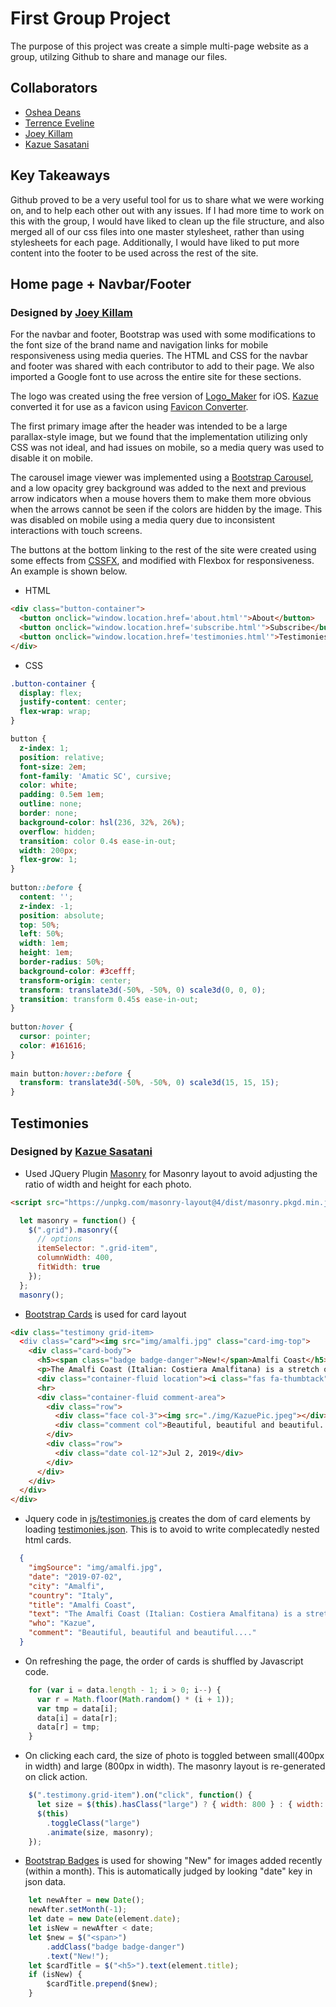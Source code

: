 # First Group Project

The purpose of this project was create a simple multi-page website as a group, utilzing Github to share and manage our files. 

## Collaborators

* [Oshea Deans](https://github.com/OsheaRD)
* [Terrence Eveline](https://github.com/tjeve)
* [Joey Killam](https://github.com/jhkillam)
* [Kazue Sasatani](https://github.com/segakazzz)

## Key Takeaways

Github proved to be a very useful tool for us to share what we were working on, and to help each other out with any issues. If I had more time to work on this with the group, I would have liked to clean up the file structure, and also merged all of our css files into one master stylesheet, rather than using stylesheets for each page. Additionally, I would have liked to put more content into the footer to be used across the rest of the site.

## Home page + Navbar/Footer

### Designed by [Joey Killam](https://github.com/jhkillam)

For the navbar and footer, Bootstrap was used with some modifications to the font size of the brand name and navigation links for mobile responsiveness using media queries. The HTML and CSS for the navbar and footer was shared with each contributor to add to their page. We also imported a Google font to use across the entire site for these sections.  

The logo was created using the free version of [Logo_Maker](https://apps.apple.com/us/app/logo-maker-create-a-design/id1143390028) for iOS. [Kazue](https://github.com/segakazzz) converted it for use as a favicon using [Favicon Converter](https://favicon.io/favicon-converter/).

The first primary image after the header was intended to be a large parallax-style image, but we found that the implementation  utilizing only CSS was not ideal, and had issues on mobile, so a media query was used to disable it on mobile. 

The carousel image viewer was implemented using a [Bootstrap Carousel](https://getbootstrap.com/docs/4.0/components/carousel/), and a low opacity grey background was added to the next and previous arrow indicators when a mouse hovers them to make them more obvious when the arrows cannot be seen if the colors are hidden by the image. This was disabled on mobile using a media query due to inconsistent interactions with touch screens. 

The buttons at the bottom linking to the rest of the site were created using some effects from [CSSFX](https://cssfx.dev/), and modified with Flexbox for responsiveness. An example is shown below. 

* HTML
~~~html
<div class="button-container">
  <button onclick="window.location.href='about.html'">About</button>
  <button onclick="window.location.href='subscribe.html'">Subscribe</button>
  <button onclick="window.location.href='testimonies.html'">Testimonies</button>
</div>
~~~

* CSS
~~~css
.button-container {
  display: flex;
  justify-content: center;
  flex-wrap: wrap;
}

button {
  z-index: 1;
  position: relative;
  font-size: 2em;
  font-family: 'Amatic SC', cursive;
  color: white;
  padding: 0.5em 1em;
  outline: none;
  border: none;
  background-color: hsl(236, 32%, 26%);
  overflow: hidden;
  transition: color 0.4s ease-in-out;
  width: 200px;
  flex-grow: 1;
}
  
button::before {
  content: '';
  z-index: -1;
  position: absolute;
  top: 50%;
  left: 50%;
  width: 1em;
  height: 1em;
  border-radius: 50%;
  background-color: #3cefff;
  transform-origin: center;
  transform: translate3d(-50%, -50%, 0) scale3d(0, 0, 0);
  transition: transform 0.45s ease-in-out;
}
  
button:hover {
  cursor: pointer;
  color: #161616;
}
  
main button:hover::before {
  transform: translate3d(-50%, -50%, 0) scale3d(15, 15, 15);
}
~~~

## Testimonies

### Designed by [Kazue Sasatani](https://github.com/segakazzz)

* Used JQuery Plugin [Masonry](https://masonry.desandro.com/) for Masonry layout to avoid adjusting the ratio of width and height for each photo.

~~~html
<script src="https://unpkg.com/masonry-layout@4/dist/masonry.pkgd.min.js"></script>
~~~

~~~js
  let masonry = function() {
    $(".grid").masonry({
      // options
      itemSelector: ".grid-item",
      columnWidth: 400,
      fitWidth: true
    });
  };
  masonry();
~~~

* [Bootstrap Cards](https://getbootstrap.com/docs/4.0/components/card/) is used for card layout

~~~html
<div class="testimony grid-item>
  <div class="card"><img src="img/amalfi.jpg" class="card-img-top">
    <div class="card-body">
      <h5><span class="badge badge-danger">New!</span>Amalfi Coast</h5>
      <p>The Amalfi Coast (Italian: Costiera Amalfitana) is a stretch of coastline on the northern coast of the Salerno Gulf on the Tyrrhenian Sea, located in the Province of Salerno of southern Italy.</p>
      <div class="container-fluid location"><i class="fas fa-thumbtack"></i>Amalfi, Italy</div>
      <hr>
      <div class="container-fluid comment-area">
        <div class="row">
          <div class="face col-3"><img src="./img/KazuePic.jpeg"></div>
          <div class="comment col">Beautiful, beautiful and beautiful....</div>
        </div>
        <div class="row">
          <div class="date col-12">Jul 2, 2019</div>
        </div>
      </div>
    </div>
  </div>
</div>
~~~

* Jquery code in [js/testimonies.js](js/testimonies.js) creates the dom of card elements by loading [testimonies.json](testimonies.json). This is to avoid to write complecatedly nested html cards.

~~~json
  {
    "imgSource": "img/amalfi.jpg",
    "date": "2019-07-02",
    "city": "Amalfi",
    "country": "Italy",
    "title": "Amalfi Coast",
    "text": "The Amalfi Coast (Italian: Costiera Amalfitana) is a stretch of coastline on the northern coast of the Salerno Gulf on the Tyrrhenian Sea, located in the Province of Salerno of southern Italy.",
    "who": "Kazue",
    "comment": "Beautiful, beautiful and beautiful...."
  }
~~~

* On refreshing the page, the order of cards is shuffled by Javascript code.

~~~js
    for (var i = data.length - 1; i > 0; i--) {
      var r = Math.floor(Math.random() * (i + 1));
      var tmp = data[i];
      data[i] = data[r];
      data[r] = tmp;
    }
~~~    

* On clicking each card, the size of photo is toggled between small(400px in width) and large (800px in width). The masonry layout is re-generated on click action.

~~~js
    $(".testimony.grid-item").on("click", function() {
      let size = $(this).hasClass("large") ? { width: 800 } : { width: 400 };
      $(this)
        .toggleClass("large")
        .animate(size, masonry);
    });
~~~

* [Bootstrap Badges](https://getbootstrap.com/docs/4.3/components/badge/) is used for showing "New" for images added recently (within a month). This is automatically judged by looking "date" key in json data. 

~~~js
    let newAfter = new Date();
    newAfter.setMonth(-1);
    let date = new Date(element.date);
    let isNew = newAfter < date;
    let $new = $("<span>")
        .addClass("badge badge-danger")
        .text("New!");
    let $cardTitle = $("<h5>").text(element.title);
    if (isNew) {
        $cardTitle.prepend($new);
    }
~~~

